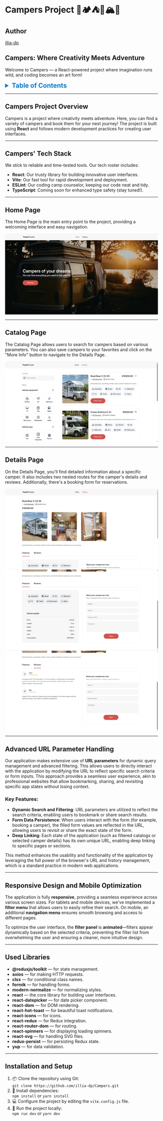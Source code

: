 # Campers Project 🌄🏕️⛺🚙🏔️🌊

## **Author**

[illia-dp](https://github.com/illia-dp)

## **Campers: Where Creativity Meets Adventure**

Welcome to Campers — a React-powered project where imagination runs wild, and coding becomes an art form!

<details>
  <summary style="font-size: 1.5em; font-weight: bold; color: #007acc; cursor: pointer;">
    Table of Contents
  </summary>

  <ul>
    <li><a href="#campers-project-overview">Campers Project Overview</a></li>
    <li><a href="#campers-tech-stack">Campers' Tech Stack</a></li>
    <li><a href="#home-page">Home Page</a></li>
    <li><a href="#catalog-page">Catalog Page</a></li>
    <li><a href="#details-page">Details Page</a></li>
    <li><a href="#advanced-url-parameter-handling">Advanced URL Parameter Handling</a></li>
    <li><a href="#responsive-design-and-mobile-optimization">Responsive Design and Mobile Optimization</a></li>
    <li><a href="#used-libraries">Used Libraries</a></li>
    <li><a href="#installation-and-setup">Installation and Setup</a></li>
  </ul>
</details>

---

## **Campers Project Overview**

Campers is a project where creativity meets adventure. Here, you can find a variety of campers and book them for your next journey! The project is built using **React** and follows modern development practices for creating user interfaces.

---

## **Campers' Tech Stack**

We stick to reliable and time-tested tools. Our tech roster includes:

- **React**: Our trusty library for building innovative user interfaces.
- **Vite**: Our fast tool for rapid development and deployment.
- **ESLint**: Our coding camp counselor, keeping our code neat and tidy.
- **TypeScript**: Coming soon for enhanced type safety (stay tuned!).

---

## Home Page

The Home Page is the main entry point to the project, providing a welcoming interface and easy navigation.

![Home Page Screenshot](./src/assets/screenshots/home-page.webp)

---

## Catalog Page

The Catalog Page allows users to search for campers based on various parameters. You can also save campers to your favorites and click on the "More Info" button to navigate to the Details Page.

![Catalog Page Screenshot](./src/assets/screenshots/catalog-page.webp)

---

## Details Page

On the Details Page, you'll find detailed information about a specific camper. It also includes two nested routes for the camper's details and reviews. Additionally, there's a booking form for reservations.

![Details Page Screenshot](./src/assets/screenshots/details-page.webp)
![Features Screenshot](./src/assets/screenshots/features-page.webp)
![Reviews Screenshot](./src/assets/screenshots/reviews-page.webp)

---

## **Advanced URL Parameter Handling**

Our application makes extensive use of **URL parameters** for dynamic query management and advanced filtering. This allows users to directly interact with the application by modifying the URL to reflect specific search criteria or form inputs. This approach provides a seamless user experience, akin to professional websites that allow bookmarking, sharing, and revisiting specific app states without losing context.

### Key Features:

- **Dynamic Search and Filtering**: URL parameters are utilized to reflect the search criteria, enabling users to bookmark or share search results.
- **Form Data Persistence**: When users interact with the form (for example, booking a camper), the filled form values are reflected in the URL, allowing users to revisit or share the exact state of the form.
- **Deep Linking**: Each state of the application (such as filtered catalogs or selected camper details) has its own unique URL, enabling deep linking to specific pages or sections.

This method enhances the usability and functionality of the application by leveraging the full power of the browser's URL and history management, which is a standard practice in modern web applications.

---

## **Responsive Design and Mobile Optimization**

The application is fully **responsive**, providing a seamless experience across various screen sizes. For tablets and mobile devices, we've implemented a **filter menu** that allows users to easily refine their search. On mobile, an additional **navigation menu** ensures smooth browsing and access to different pages.

To optimize the user interface, the **filter panel** is **animated**—filters appear dynamically based on the selected criteria, preventing the filter list from overwhelming the user and ensuring a cleaner, more intuitive design.

---

## **Used Libraries**

- **@reduxjs/toolkit** — for state management.
- **axios** — for making HTTP requests.
- **clsx** — for conditional class names.
- **formik** — for handling forms.
- **modern-normalize** — for normalizing styles.
- **react** — the core library for building user interfaces.
- **react-datepicker** — for date picker component.
- **react-dom** — for DOM rendering.
- **react-hot-toast** — for beautiful toast notifications.
- **react-icons** — for icons.
- **react-redux** — for Redux integration.
- **react-router-dom** — for routing.
- **react-spinners** — for displaying loading spinners.
- **react-svg** — for handling SVG files.
- **redux-persist** — for persisting Redux state.
- **yup** — for data validation.

---

## **Installation and Setup**

1. 📦 Clone the repository using Git:  
   `git clone https://github.com/illia-dp/Campers.git`
2. 🔧 Install dependencies:  
   `npm install` or `yarn install`
3. 💻 Configure the project by editing the `vite.config.js` file.
4. 🚀 Run the project locally:  
   `npm run dev` or `yarn dev`
